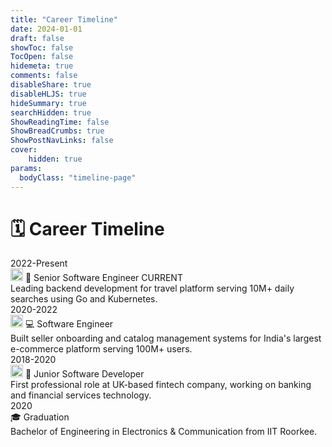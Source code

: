 ```yaml
---
title: "Career Timeline"
date: 2024-01-01
draft: false
showToc: false
TocOpen: false
hidemeta: true
comments: false
disableShare: true
disableHLJS: true
hideSummary: true
searchHidden: true
ShowReadingTime: false
ShowBreadCrumbs: true
ShowPostNavLinks: false
cover:
    hidden: true
params:
  bodyClass: "timeline-page"
---
```


# 🗓️ Career Timeline

<style>
/* Fallback CSS to ensure full width */
body.timeline-page .main {
    max-width: 95% !important;
    width: 95% !important;
    margin: 0 auto !important;
    padding: 0 2rem !important;
}

body.timeline-page .post-content {
    max-width: none !important;
    width: 100% !important;
}
</style>

<div class="timeline">
  <!-- ixigo (Current - Most Recent) -->
  <div class="timeline-item ixigo left">
    <div class="timeline-content">
      <div class="timeline-date">2022-Present</div>
      <div class="timeline-title">
        <img src="/images/ixigo-icon.png" alt="ixigo" width="20" height="20">
        🚀 Senior Software Engineer
        <span class="current-badge">CURRENT</span>
      </div>
      <div class="timeline-description">
        Leading backend development for travel platform serving 10M+ daily searches using Go and Kubernetes.
      </div>
    </div>
  </div>

  <!-- Flipkart -->
  <div class="timeline-item flipkart right">
    <div class="timeline-content">
      <div class="timeline-date">2020-2022</div>
      <div class="timeline-title">
        <img src="/images/flipkart-icon.png" alt="Flipkart" width="20" height="20">
        💻 Software Engineer
      </div>
      <div class="timeline-description">
        Built seller onboarding and catalog management systems for India's largest e-commerce platform serving 100M+ users.
      </div>
    </div>
  </div>

  <!-- Tide -->
  <div class="timeline-item tide left">
    <div class="timeline-content">
      <div class="timeline-date">2018-2020</div>
      <div class="timeline-title">
        <img src="/images/tide-icon.png" alt="Tide" width="20" height="20">
        💼 Junior Software Developer
      </div>
      <div class="timeline-description">
        First professional role at UK-based fintech company, working on banking and financial services technology.
      </div>
    </div>
  </div>

  <!-- Graduation -->
  <div class="timeline-item graduation right">
    <div class="timeline-content">
      <div class="timeline-date">2020</div>
      <div class="timeline-title">
        🎓 Graduation
      </div>
      <div class="timeline-description">
        Bachelor of Engineering in Electronics & Communication from IIT Roorkee.
      </div>
    </div>
  </div>
</div>
